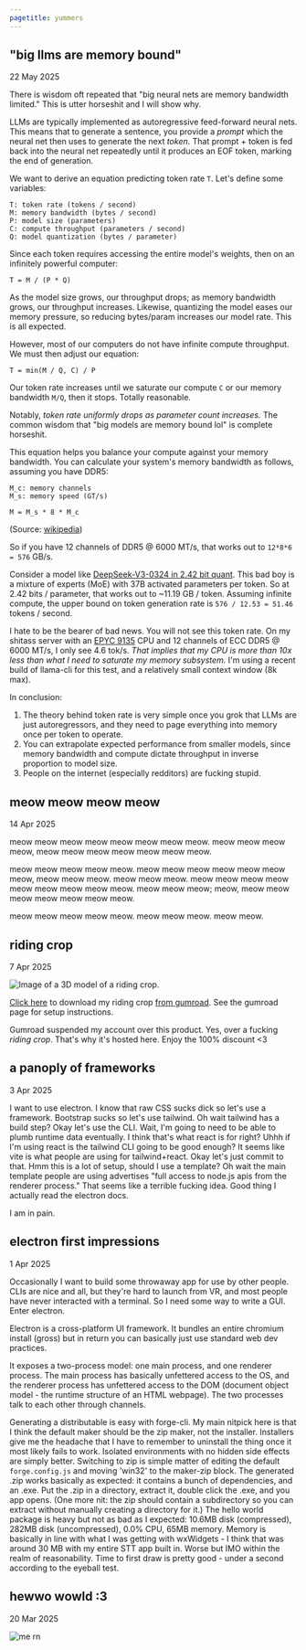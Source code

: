 ```yaml
---
pagetitle: yummers
---
```

## "big llms are memory bound"
22 May 2025

There is wisdom oft repeated that "big neural nets are memory bandwidth limited."
This is utter horseshit and I will show why.

LLMs are typically implemented as autoregressive feed-forward neural nets. This
means that to generate a sentence, you provide a *prompt* which the neural net
then uses to generate the next *token*. That prompt + token is fed back into
the neural net repeatedly until it produces an EOF token, marking the end of
generation.

We want to derive an equation predicting token rate `T`. Let's define some
variables:

```
T: token rate (tokens / second)
M: memory bandwidth (bytes / second)
P: model size (parameters)
C: compute throughput (parameters / second)
Q: model quantization (bytes / parameter)
```

Since each token requires accessing the entire model's weights, then on an
infinitely powerful computer:

```
T = M / (P * Q)
```

As the model size grows, our throughput drops; as memory bandwidth grows, our
throughput increases. Likewise, quantizing the model eases our memory pressure,
so reducing bytes/param increases our model rate. This is all expected.

However, most of our computers do not have infinite compute throughput. We must
then adjust our equation:

```
T = min(M / Q, C) / P
```

Our token rate increases until we saturate our compute `C` or our memory
bandwidth `M/Q`, then it stops. Totally reasonable.

Notably, *token rate uniformly drops as parameter count increases.* The common
wisdom that "big models are memory bound lol" is complete horseshit.

This equation helps you balance your compute against your memory bandwidth. You
can calculate your system's memory bandwidth as follows, assuming you have DDR5:

```
M_c: memory channels
M_s: memory speed (GT/s)

M = M_s * 8 * M_c
```

(Source: [wikipedia](https://en.wikipedia.org/wiki/DDR5_SDRAM))

So if you have 12 channels of DDR5 @ 6000 MT/s, that works out to
`12*8*6 = 576` GB/s.

Consider a model like [DeepSeek-V3-0324 in 2.42 bit quant](https://huggingface.co/unsloth/DeepSeek-V3-0324-GGUF).
This bad boy is a mixture of experts (MoE) with 37B activated parameters per
token. So at 2.42 bits / parameter, that works out to ~11.19 GB / token.
Assuming infinite compute, the upper bound on token generation rate is
`576 / 12.53 = 51.46` tokens / second.

I hate to be the bearer of bad news. You will not see this token rate. On my
shitass server with an
[EPYC 9135](https://www.amd.com/en/products/processors/server/epyc/9005-series/amd-epyc-9135.html)
CPU and 12 channels of ECC DDR5 @ 6000 MT/s, I only see 4.6 tok/s. *That
implies that my CPU is more than 10x less than what I need to saturate my
memory subsystem.* I'm using a recent build of llama-cli for this test, and a
relatively small context window (8k max).

In conclusion:

1. The theory behind token rate is very simple once you grok that LLMs are just
   autoregressors, and they need to page everything into memory once per token
   to operate.
2. You can extrapolate expected performance from smaller models, since memory
   bandwidth and compute dictate throughput in inverse proportion to model size.
3. People on the internet (especially redditors) are fucking stupid.

## meow meow meow meow
14 Apr 2025

meow meow meow meow meow meow meow meow. meow meow meow meow, meow meow
meow meow meow meow meow.

meow meow meow meow meow. meow meow meow meow meow meow meow, meow meow
meow. meow meow meow. meow meow meow meow meow meow meow meow meow. meow
meow meow; meow, meow meow meow meow meow meow meow.

meow meow meow meow meow. meow meow meow. meow meow.

## riding crop
7 Apr 2025

![Image of a 3D model of a riding crop.](./vr_assets/riding_crop/cover_photo.jpg)

[Click here](./vr_assets/riding_crop/riding_crop_v06.unitypackage) to download
my riding crop [from gumroad](https://yumfood.gumroad.com/l/riding_crop). See
the gumroad page for setup instructions.

Gumroad suspended my account over this product. Yes, over a fucking
*riding crop*. That's why it's hosted here. Enjoy the 100% discount <3

## a panoply of frameworks
3 Apr 2025

I want to use electron. I know that raw CSS sucks dick so let's use a
framework. Bootstrap sucks so let's use tailwind. Oh wait tailwind has a
build step? Okay let's use the CLI. Wait, I'm going to need to be able to
plumb runtime data eventually. I think that's what react is for right? Uhhh
if I'm using react is the tailwind CLI going to be good enough? It seems
like vite is what people are using for tailwind+react. Okay let's just
commit to that. Hmm this is a lot of setup, should I use a template? Oh
wait the main template people are using advertises "full access to node.js
apis from the renderer process." That seems like a terrible fucking idea.
Good thing I actually read the electron docs.

I am in pain.

## electron first impressions
1 Apr 2025

Occasionally I want to build some throwaway app for use by other people.
CLIs are nice and all, but they're hard to launch from VR, and most people
have never interacted with a terminal. So I need some way to write a
GUI. Enter electron.

Electron is a cross-platform UI framework. It bundles an entire chromium
install (gross) but in return you can basically just use standard web dev
practices.

It exposes a two-process model: one main process, and one renderer
process. The main process has basically unfettered access to the OS, and
the renderer process has unfettered access to the DOM (document object
model - the runtime structure of an HTML webpage). The two processes talk
to each other through channels.

Generating a distributable is easy with forge-cli. My main nitpick here
is that I think the default maker should be the zip maker, not the
installer. Installers give me the headache that I have to remember to
uninstall the thing once it most likely fails to work. Isolated
environments with no hidden side effects are simply better.
Switching to zip is simple matter of editing the default `forge.config.js`
and moving 'win32' to the maker-zip block. The generated .zip works
basically as expected: it contains a bunch of dependencies, and an .exe.
Put the .zip in a directory, extract it, double click the .exe, and you app
opens. (One more nit: the zip should contain a subdirectory so you can
extract without manually creating a directory for it.)
The hello world package is heavy but not as bad as I expected: 10.6MB
disk (compressed), 282MB disk (uncompressed), 0.0% CPU, 65MB memory. Memory
is basically in line with what I was getting with wxWidgets - I think that
was around 30 MB with my entire STT app built in. Worse but IMO within the
realm of reasonability. Time to first draw is pretty good - under a
second according to the eyeball test.

## hewwo wowld :3
20 Mar 2025

![me rn](./danser.gif)

